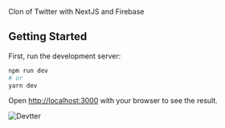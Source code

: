 Clon of Twitter with NextJS and Firebase

## Getting Started

First, run the development server:

```bash
npm run dev
# or
yarn dev
```

Open [http://localhost:3000](http://localhost:3000) with your browser to see the result.

![Devtter](https://user-images.githubusercontent.com/3246481/106840255-62c8f800-6665-11eb-94f2-34ce3edc2d38.png)
